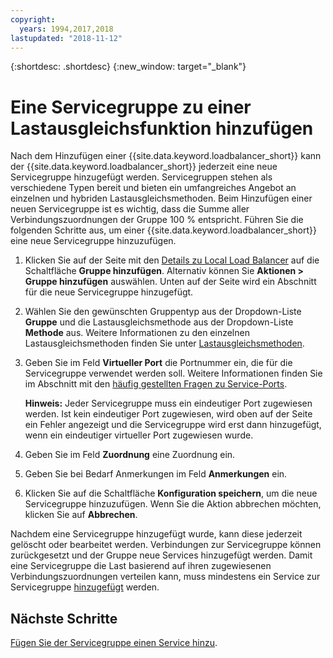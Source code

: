 ```yaml
---
copyright:
  years: 1994,2017,2018
lastupdated: "2018-11-12"
---
```


{:shortdesc: .shortdesc}
{:new_window: target="_blank"}

# Eine Servicegruppe zu einer Lastausgleichsfunktion hinzufügen

Nach dem Hinzufügen einer {{site.data.keyword.loadbalancer_short}} kann der {{site.data.keyword.loadbalancer_short}} jederzeit eine neue Servicegruppe hinzugefügt werden. Servicegruppen stehen als verschiedene Typen bereit und bieten ein umfangreiches Angebot an einzelnen und hybriden Lastausgleichsmethoden. Beim Hinzufügen einer neuen Servicegruppe ist es wichtig, dass die Summe aller Verbindungszuordnungen der Gruppe 100 % entspricht. Führen Sie die folgenden Schritte aus, um einer {{site.data.keyword.loadbalancer_short}} eine neue Servicegruppe hinzuzufügen.

1. Klicken Sie auf der Seite mit den [Details zu Local Load Balancer](view-all-load-balancers.html) auf die Schaltfläche **Gruppe hinzufügen**. Alternativ können Sie **Aktionen > Gruppe hinzufügen** auswählen. Unten auf der Seite wird ein Abschnitt für die neue Servicegruppe hinzugefügt.
2. Wählen Sie den gewünschten Gruppentyp aus der Dropdown-Liste **Gruppe** und die Lastausgleichsmethode aus der Dropdown-Liste **Methode** aus. Weitere Informationen zu den einzelnen Lastausgleichsmethoden finden Sie unter [Lastausgleichsmethoden](load_balancing_methods.html).
3. Geben Sie im Feld **Virtueller Port** die Portnummer ein, die für die Servicegruppe verwendet werden soll. Weitere Informationen finden Sie im Abschnitt mit den [häufig gestellten Fragen zu Service-Ports](load-balancing-faqs-2.html#what-services-can-be-load-balanced-). 

	**Hinweis:** Jeder Servicegruppe muss ein eindeutiger Port zugewiesen werden. Ist kein eindeutiger Port zugewiesen, wird oben auf der Seite ein Fehler angezeigt und die Servicegruppe wird erst dann hinzugefügt, wenn ein eindeutiger virtueller Port zugewiesen wurde.
4. Geben Sie im Feld **Zuordnung** eine Zuordnung ein.
5. Geben Sie bei Bedarf Anmerkungen im Feld **Anmerkungen** ein.
6. Klicken Sie auf die Schaltfläche **Konfiguration speichern**, um die neue Servicegruppe hinzuzufügen. Wenn Sie die Aktion abbrechen möchten, klicken Sie auf **Abbrechen**.

Nachdem eine Servicegruppe hinzugefügt wurde, kann diese jederzeit gelöscht oder bearbeitet werden. Verbindungen zur Servicegruppe können zurückgesetzt und der Gruppe neue Services hinzugefügt werden. Damit eine Servicegruppe die Last basierend auf ihren zugewiesenen Verbindungszuordnungen verteilen kann, muss mindestens ein Service zur Servicegruppe [hinzugefügt](add-service-service-group.html) werden.

## Nächste Schritte

[Fügen Sie der Servicegruppe einen Service hinzu](add-service-service-group.html).
